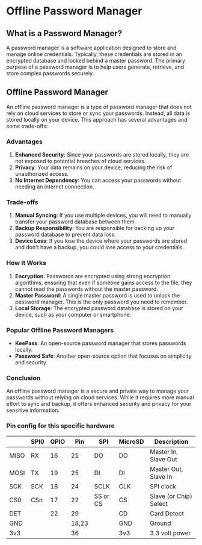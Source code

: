 # Offline Password Manager

## What is a Password Manager?

A password manager is a software application designed to store and manage online credentials. Typically, these credentials are stored in an encrypted database and locked behind a master password. The primary purpose of a password manager is to help users generate, retrieve, and store complex passwords securely.

## Offline Password Manager

An offline password manager is a type of password manager that does not rely on cloud services to store or sync your passwords. Instead, all data is stored locally on your device. This approach has several advantages and some trade-offs:

### Advantages

1. **Enhanced Security**: Since your passwords are stored locally, they are not exposed to potential breaches of cloud services.
2. **Privacy**: Your data remains on your device, reducing the risk of unauthorized access.
3. **No Internet Dependency**: You can access your passwords without needing an internet connection.

### Trade-offs

1. **Manual Syncing**: If you use multiple devices, you will need to manually transfer your password database between them.
2. **Backup Responsibility**: You are responsible for backing up your password database to prevent data loss.
3. **Device Loss**: If you lose the device where your passwords are stored and don't have a backup, you could lose access to your credentials.

### How It Works

1. **Encryption**: Passwords are encrypted using strong encryption algorithms, ensuring that even if someone gains access to the file, they cannot read the passwords without the master password.
2. **Master Password**: A single master password is used to unlock the password manager. This is the only password you need to remember.
3. **Local Storage**: The encrypted password database is stored on your device, such as your computer or smartphone.

### Popular Offline Password Managers

- **KeePass**: An open-source password manager that stores passwords locally.
- **Password Safe**: Another open-source option that focuses on simplicity and security.

### Conclusion

An offline password manager is a secure and private way to manage your passwords without relying on cloud services. While it requires more manual effort to sync and backup, it offers enhanced security and privacy for your sensitive information.

### Pin config for this specific hardware

|       | SPI0  | GPIO  | Pin   | SPI       | MicroSD   | Description            | 
| ----- | ----  | ----- | ---   | --------  | --------- | ---------------------- |
| MISO  | RX    | 16    | 21    | DO        | DO        | Master In, Slave Out   |
| MOSI  | TX    | 19    | 25    | DI        | DI        | Master Out, Slave In   |
| SCK   | SCK   | 18    | 24    | SCLK      | CLK       | SPI clock              |
| CS0   | CSn   | 17    | 22    | SS or CS  | CS        | Slave (or Chip) Select |
| DET   |       | 22    | 29    |           | CD        | Card Detect            |
| GND   |       |       | 18,23 |           | GND       | Ground                 |
| 3v3   |       |       | 36    |           | 3v3       | 3.3 volt power         |


